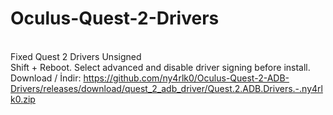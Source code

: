 # Oculus-Quest-2-Drivers
<br>Fixed Quest 2 Drivers Unsigned
<br>Shift + Reboot. Select advanced and disable driver signing before install.
<br>Download / İndir: https://github.com/ny4rlk0/Oculus-Quest-2-ADB-Drivers/releases/download/quest_2_adb_driver/Quest.2.ADB.Drivers.-.ny4rlk0.zip
